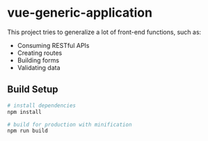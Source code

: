 # vue-generic-application

This project tries to generalize a lot of front-end functions, such as:

- Consuming RESTful APIs
- Creating routes
- Building forms
- Validating data

## Build Setup

``` bash
# install dependencies
npm install

# build for production with minification
npm run build

```
